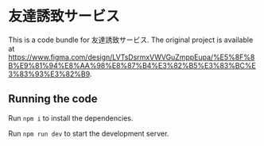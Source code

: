 
  # 友達誘致サービス

  This is a code bundle for 友達誘致サービス. The original project is available at https://www.figma.com/design/LVTsDsrmxVWVGuZmppEupa/%E5%8F%8B%E9%81%94%E8%AA%98%E8%87%B4%E3%82%B5%E3%83%BC%E3%83%93%E3%82%B9.

  ## Running the code

  Run `npm i` to install the dependencies.

  Run `npm run dev` to start the development server.
  
